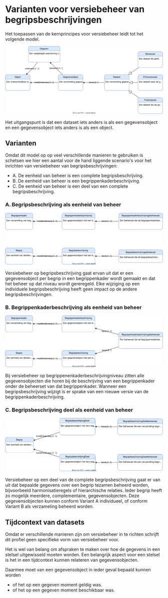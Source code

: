 # Varianten voor versiebeheer van begripsbeschrijvingen

Het toepassen van de kernprincipes voor versiebeheer leidt tot het volgende model.

![](media/versiebeheer.conceptueel.svg)

Het uitgangspunt is dat een dataset iets anders is als een gegevensobject en een gegevensobject iets anders is als een object.

## Varianten

Omdat dit model op op veel verschillende manieren te gebruiken is schetsen we hier een aantal voor de hand liggende scenario's voor het inrichten van versiebeheer van begripsbeschrijvingen:

- A. De eenheid van beheer is een complete begripsbeschrijving.
- B. De eenheid van beheer is een begrippenkaderbeschrijving.
- C. De eenheid van beheer is een deel van een complete begripsbeschrijving.


### A. Begripsbeschrijving als eenheid van beheer

![](media/versiebeheer.begripsbeschrijving.svg)

Versiebeheer op begripsbeschrijving gaat ervan uit dat er een gegevensobject per begrip in een begrippenkader wordt gemaakt en dat het beheer op dat niveau wordt gereregeld.
Elke wijziging op een individuele begripsbeschrijving heeft geen impact op de andere begripsbeschrijvingen.

### B. Begrippenkaderbeschrijving als eenheid van beheer

![](media/versiebeheer.begrippenkaderbeschrijving.svg)

Bij versiebeheer op begrippenenkaderbeschrijvingniveau zitten alle gegevensobjecten die horen bij de beschrijving van een begrippenkader onder de beheerset van dat begrippenkader.
Wanneer een begripsbeschrijving wijzigt is er sprake van een nieuwe versie van de begrippenkaderbeschrijving.

### C. Begripsbeschrijving deel als eenheid van beheer

![](media/versiebeheer.begripsbeschrijvingDeel.svg)

Versiebeheer op een deel van de complete begripsbeschrijving gaat er van uit dat bepaalde gegevens over een begrip tezamen beheerd worden, bijvoorbeeld harmonisatieregels of hierarchische relaties. Ieder begrip heeft zo mogelijk meerdere, complementaire, gegevensobjecten. Deze gegevensobjecten kunnen conform Variant A individueel, of conform Variant B als verzameling beheerd worden.

## Tijdcontext van datasets

Omdat er verschillende manieren zijn om versiebeheer in te richten schrijft dit profiel geen specifieke vorm van versiebeheer voor.

Het is wel van belang om afspraken te maken over hoe de gegevens in een stelsel uitgewisseld moeten worden. 
Een belangrijk aspect voor een stelsel is het in een tijdcontext kunnen relateren van gegevensobjecten.

Daarmee moet van een gegevensobject in ieder geval bepaald kunnen worden

* of het op een gegeven moment geldig was.
* of het op een gegeven moment beschikbaar was.
